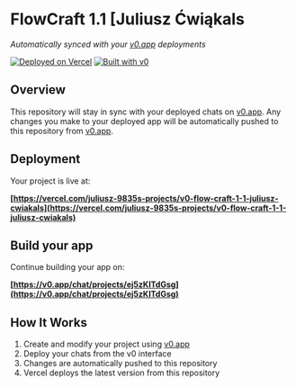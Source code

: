 # FlowCraft 1.1 [Juliusz Ćwiąkals

*Automatically synced with your [v0.app](https://v0.app) deployments*

[![Deployed on Vercel](https://img.shields.io/badge/Deployed%20on-Vercel-black?style=for-the-badge&logo=vercel)](https://vercel.com/juliusz-9835s-projects/v0-flow-craft-1-1-juliusz-cwiakals)
[![Built with v0](https://img.shields.io/badge/Built%20with-v0.app-black?style=for-the-badge)](https://v0.app/chat/projects/ej5zKITdGsg)

## Overview

This repository will stay in sync with your deployed chats on [v0.app](https://v0.app).
Any changes you make to your deployed app will be automatically pushed to this repository from [v0.app](https://v0.app).

## Deployment

Your project is live at:

**[https://vercel.com/juliusz-9835s-projects/v0-flow-craft-1-1-juliusz-cwiakals](https://vercel.com/juliusz-9835s-projects/v0-flow-craft-1-1-juliusz-cwiakals)**

## Build your app

Continue building your app on:

**[https://v0.app/chat/projects/ej5zKITdGsg](https://v0.app/chat/projects/ej5zKITdGsg)**

## How It Works

1. Create and modify your project using [v0.app](https://v0.app)
2. Deploy your chats from the v0 interface
3. Changes are automatically pushed to this repository
4. Vercel deploys the latest version from this repository
